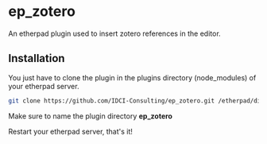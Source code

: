 ep_zotero
=========

An etherpad plugin used to insert zotero references in the editor.

Installation
------------

You just have to clone the plugin in the plugins directory (node_modules) of your etherpad server.

```sh
git clone https://github.com/IDCI-Consulting/ep_zotero.git /etherpad/directory.../node_modules/ep_zotero
```

Make sure to name the plugin directory **ep_zotero**  

Restart your etherpad server, that's it!
